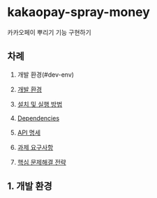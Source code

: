 # kakaopay-spray-money

카카오페이 뿌리기 기능 구현하기

## 차례
1. 개발 환경(#dev-env)


1. [개발 환경](#dev-spec)
2. [설치 및 실행 방법](#installation)
3. [Dependencies](#dependencies)
4. [API 명세](#api-spec)
5. [과제 요구사항](#requirement)
6. [핵심 문제해결 전략](#solution)

<h2 id="dev-spec">
1. 개발 환경
</h2>
